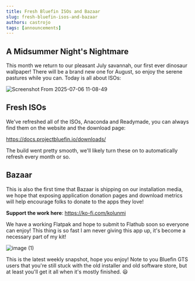 ```yaml
--- 
title: Fresh Bluefin ISOs and Bazaar 
slug: fresh-bluefin-isos-and-bazaar
authors: castrojo
tags: [announcements]
---
```


## A Midsummer Night's Nightmare 

This month we return to our pleasant July savannah, our first ever dinosaur wallpaper! There will be a brand new one for August, so enjoy the serene pastures while you can. Today is all about ISOs: 

![Screenshot From 2025-07-06 11-08-49](https://github.com/user-attachments/assets/4f7dc8e6-7797-46f1-aa56-1846a95fee64)

## Fresh ISOs

We've refreshed all of the ISOs, Anaconda and Readymade, you can always find them on the website and the download page:

https://docs.projectbluefin.io/downloads/

The build went pretty smooth, we'll likely turn these on to automatically refresh every month or so. 

## Bazaar

This is also the first time that Bazaar is shipping on our installation media, we hope that exposing application donation pages and download metrics will help encourage folks to donate to the apps they love!

**Support the work here**: https://ko-fi.com/kolunmi

We have a working Flatpak and hope to submit to Flathub soon so everyone can enjoy! This thing is so fast I am never giving this app up, it's become a necessary part of my kit!

![image (1)](https://github.com/user-attachments/assets/a4bf1eba-cd77-4de8-ac4a-fcedcba073c4)


This is the latest weekly snapshot, hope you enjoy! Note to you Bluefin GTS users that you're still stuck with the old installer and old software store, but at least you'll get it all when it's mostly finished. :smiley:
